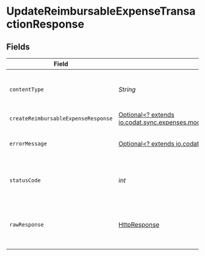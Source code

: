 # UpdateReimbursableExpenseTransactionResponse


## Fields

| Field                                                                                                                                                          | Type                                                                                                                                                           | Required                                                                                                                                                       | Description                                                                                                                                                    |
| -------------------------------------------------------------------------------------------------------------------------------------------------------------- | -------------------------------------------------------------------------------------------------------------------------------------------------------------- | -------------------------------------------------------------------------------------------------------------------------------------------------------------- | -------------------------------------------------------------------------------------------------------------------------------------------------------------- |
| `contentType`                                                                                                                                                  | *String*                                                                                                                                                       | :heavy_check_mark:                                                                                                                                             | HTTP response content type for this operation                                                                                                                  |
| `createReimbursableExpenseResponse`                                                                                                                            | [Optional<? extends io.codat.sync.expenses.models.components.CreateReimbursableExpenseResponse>](../../models/components/CreateReimbursableExpenseResponse.md) | :heavy_minus_sign:                                                                                                                                             | OK                                                                                                                                                             |
| `errorMessage`                                                                                                                                                 | [Optional<? extends io.codat.sync.expenses.models.components.ErrorMessage>](../../models/components/ErrorMessage.md)                                           | :heavy_minus_sign:                                                                                                                                             | The request made is not valid.                                                                                                                                 |
| `statusCode`                                                                                                                                                   | *int*                                                                                                                                                          | :heavy_check_mark:                                                                                                                                             | HTTP response status code for this operation                                                                                                                   |
| `rawResponse`                                                                                                                                                  | [HttpResponse<InputStream>](https://docs.oracle.com/en/java/javase/11/docs/api/java.net.http/java/net/http/HttpResponse.html)                                  | :heavy_check_mark:                                                                                                                                             | Raw HTTP response; suitable for custom response parsing                                                                                                        |